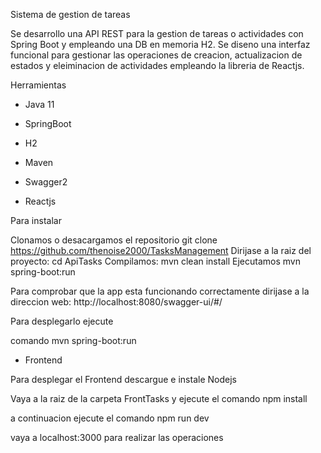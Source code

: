 Sistema de gestion de tareas 

Se desarrollo una API REST para la gestion de tareas o actividades con Spring Boot y empleando una DB en memoria H2. Se diseno una interfaz funcional para gestionar las operaciones de creacion, actualizacion de estados y eleiminacion de actividades empleando la libreria de Reactjs.


Herramientas

- Java 11

- SpringBoot

- H2

- Maven

- Swagger2

- Reactjs


Para instalar

Clonamos o desacargamos el repositorio git clone https://github.com/thenoise2000/TasksManagement
Dirijase a la raiz del proyecto: cd ApiTasks
Compilamos: mvn clean install
Ejecutamos mvn spring-boot:run

Para comprobar que la app esta funcionando correctamente dirijase a la direccion web:
http://localhost:8080/swagger-ui/#/


Para desplegarlo ejecute

comando
  mvn spring-boot:run
  
- Frontend 

Para desplegar el Frontend descargue e instale Nodejs 

Vaya a la raiz de la carpeta FrontTasks y ejecute el comando npm install

a continuacion ejecute el comando npm run dev

vaya a localhost:3000 para realizar las operaciones 



